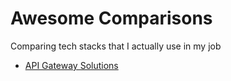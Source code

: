 # Awesome Comparisons

Comparing tech stacks that I actually use in my job

* [API Gateway Solutions](GATEWAYS.md)
